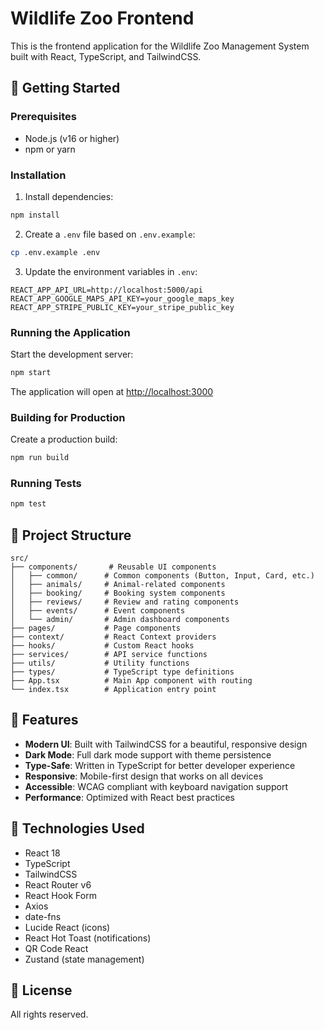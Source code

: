 # Wildlife Zoo Frontend

This is the frontend application for the Wildlife Zoo Management System built with React, TypeScript, and TailwindCSS.

## 🚀 Getting Started

### Prerequisites

- Node.js (v16 or higher)
- npm or yarn

### Installation

1. Install dependencies:
```bash
npm install
```

2. Create a `.env` file based on `.env.example`:
```bash
cp .env.example .env
```

3. Update the environment variables in `.env`:
```
REACT_APP_API_URL=http://localhost:5000/api
REACT_APP_GOOGLE_MAPS_API_KEY=your_google_maps_key
REACT_APP_STRIPE_PUBLIC_KEY=your_stripe_public_key
```

### Running the Application

Start the development server:
```bash
npm start
```

The application will open at [http://localhost:3000](http://localhost:3000)

### Building for Production

Create a production build:
```bash
npm run build
```

### Running Tests

```bash
npm test
```

## 📁 Project Structure

```
src/
├── components/       # Reusable UI components
│   ├── common/      # Common components (Button, Input, Card, etc.)
│   ├── animals/     # Animal-related components
│   ├── booking/     # Booking system components
│   ├── reviews/     # Review and rating components
│   ├── events/      # Event components
│   └── admin/       # Admin dashboard components
├── pages/           # Page components
├── context/         # React Context providers
├── hooks/           # Custom React hooks
├── services/        # API service functions
├── utils/           # Utility functions
├── types/           # TypeScript type definitions
├── App.tsx          # Main App component with routing
└── index.tsx        # Application entry point
```

## 🎨 Features

- **Modern UI**: Built with TailwindCSS for a beautiful, responsive design
- **Dark Mode**: Full dark mode support with theme persistence
- **Type-Safe**: Written in TypeScript for better developer experience
- **Responsive**: Mobile-first design that works on all devices
- **Accessible**: WCAG compliant with keyboard navigation support
- **Performance**: Optimized with React best practices

## 🔧 Technologies Used

- React 18
- TypeScript
- TailwindCSS
- React Router v6
- React Hook Form
- Axios
- date-fns
- Lucide React (icons)
- React Hot Toast (notifications)
- QR Code React
- Zustand (state management)

## 📄 License

All rights reserved.






